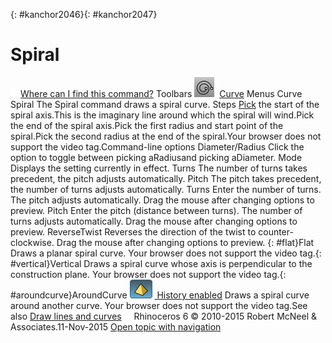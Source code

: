 ---
---

{: #kanchor2046}{: #kanchor2047}
# Spiral
 [![images/transparent.gif](images/transparent.gif)Where can I find this command?](javascript:void(0);) Toolbars
![images/spiral.png](images/spiral.png) [Curve](curve-toolbar.html) 
Menus
Curve
Spiral
The Spiral command draws a spiral curve.
Steps
 [Pick](pick-location.html) the start of the spiral axis.This is the imaginary line around which the spiral will wind.Pick the end of the spiral axis.Pick the first radius and start point of the spiral.Pick the second radius at the end of the spiral.Your browser does not support the video tag.Command-line options
Diameter/Radius
Click the option to toggle between picking aRadiusand picking aDiameter.
Mode
Displays the setting currently in effect.
Turns
The number of turns takes precedent, the pitch adjusts automatically.
Pitch
The pitch takes precedent, the number of turns adjusts automatically.
Turns
Enter the number of turns. The pitch adjusts automatically. Drag the mouse after changing options to preview.
Pitch
Enter the pitch (distance between turns). The number of turns adjusts automatically. Drag the mouse after changing options to preview.
ReverseTwist
Reverses the direction of the twist to counter-clockwise. Drag the mouse after changing options to preview.
{: #flat}Flat
Draws a planar spiral curve.
Your browser does not support the video tag.{: #vertical}Vertical
Draws a spiral curve whose axis is perpendicular to the construction plane.
Your browser does not support the video tag.{: #aroundcurve}AroundCurve
![images/history-tag.png](images/history-tag.png) [&#160;History enabled](historyenabled.html) 
Draws a spiral curve around another curve.
Your browser does not support the video tag.See also
 [Draw lines and curves](sak-curve.html) 
&#160;
&#160;
Rhinoceros 6 © 2010-2015 Robert McNeel &amp; Associates.11-Nov-2015
 [Open topic with navigation](spiral.html) 

